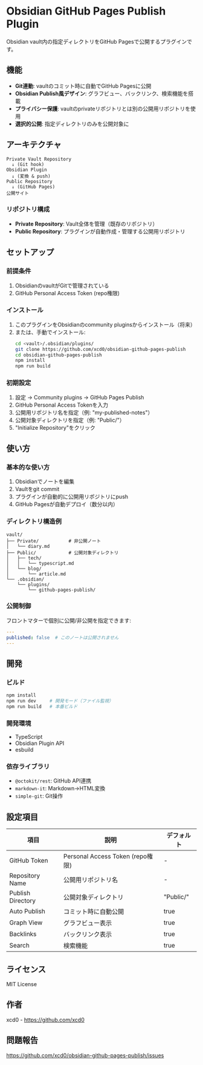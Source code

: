 # Obsidian GitHub Pages Publish Plugin

Obsidian vault内の指定ディレクトリをGitHub Pagesで公開するプラグインです。

## 機能

- **Git連動**: vaultのコミット時に自動でGitHub Pagesに公開
- **Obsidian Publish風デザイン**: グラフビュー、バックリンク、検索機能を搭載
- **プライバシー保護**: vaultのprivateリポジトリとは別の公開用リポジトリを使用
- **選択的公開**: 指定ディレクトリのみを公開対象に

## アーキテクチャ

```
Private Vault Repository
  ↓ (Git hook)
Obsidian Plugin
  ↓ (変換 & push)
Public Repository
  ↓ (GitHub Pages)
公開サイト
```

### リポジトリ構成

- **Private Repository**: Vault全体を管理（既存のリポジトリ）
- **Public Repository**: プラグインが自動作成・管理する公開用リポジトリ

## セットアップ

### 前提条件

1. ObsidianのvaultがGitで管理されている
2. GitHub Personal Access Token (repo権限)

### インストール

1. このプラグインをObsidianのcommunity pluginsからインストール（将来）
2. または、手動でインストール:
   ```bash
   cd <vault>/.obsidian/plugins/
   git clone https://github.com/xcd0/obsidian-github-pages-publish
   cd obsidian-github-pages-publish
   npm install
   npm run build
   ```

### 初期設定

1. 設定 → Community plugins → GitHub Pages Publish
2. GitHub Personal Access Tokenを入力
3. 公開用リポジトリ名を指定（例: "my-published-notes"）
4. 公開対象ディレクトリを指定（例: "Public/"）
5. "Initialize Repository"をクリック

## 使い方

### 基本的な使い方

1. Obsidianでノートを編集
2. Vaultをgit commit
3. プラグインが自動的に公開用リポジトリにpush
4. GitHub Pagesが自動デプロイ（数分以内）

### ディレクトリ構造例

```
vault/
├── Private/           # 非公開ノート
│   └── diary.md
├── Public/            # 公開対象ディレクトリ
│   ├── tech/
│   │   └── typescript.md
│   └── blog/
│       └── article.md
└── .obsidian/
    └── plugins/
        └── github-pages-publish/
```

### 公開制御

フロントマターで個別に公開/非公開を指定できます:

```yaml
---
published: false  # このノートは公開されません
---
```

## 開発

### ビルド

```bash
npm install
npm run dev     # 開発モード（ファイル監視）
npm run build   # 本番ビルド
```

### 開発環境

- TypeScript
- Obsidian Plugin API
- esbuild

### 依存ライブラリ

- `@octokit/rest`: GitHub API連携
- `markdown-it`: Markdown→HTML変換
- `simple-git`: Git操作

## 設定項目

| 項目 | 説明 | デフォルト |
|------|------|------------|
| GitHub Token | Personal Access Token (repo権限) | - |
| Repository Name | 公開用リポジトリ名 | - |
| Publish Directory | 公開対象ディレクトリ | "Public/" |
| Auto Publish | コミット時に自動公開 | true |
| Graph View | グラフビュー表示 | true |
| Backlinks | バックリンク表示 | true |
| Search | 検索機能 | true |

## ライセンス

MIT License

## 作者

xcd0 - https://github.com/xcd0

## 問題報告

https://github.com/xcd0/obsidian-github-pages-publish/issues
